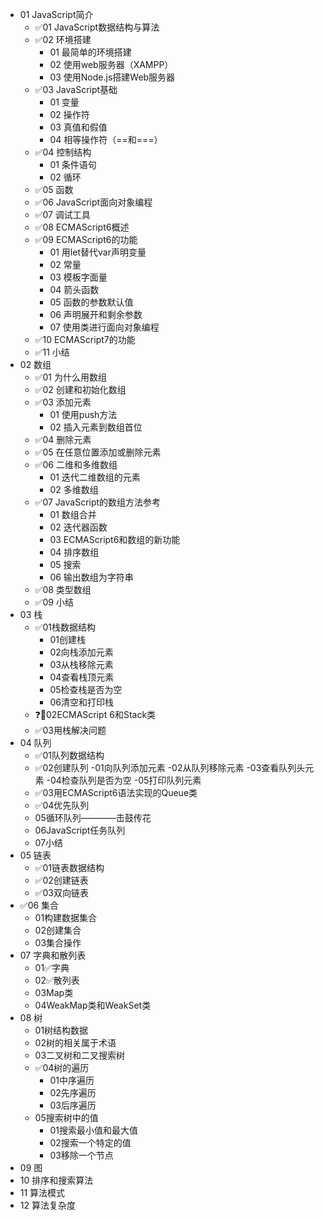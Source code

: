 * 01 JavaScript简介
    - ✅01 JavaScript数据结构与算法
    - ✅02 环境搭建
        - 01 最简单的环境搭建
        - 02 使用web服务器（XAMPP）
        - 03 使用Node.js搭建Web服务器
    - ✅03 JavaScript基础
        - 01 变量
        - 02 操作符
        - 03 真值和假值
        - 04 相等操作符（=\=和===）
    - ✅04 控制结构
        - 01 条件语句
        - 02 循环
    - ✅05 函数
    - ✅06 JavaScript面向对象编程
    - ✅07 调试工具
    - ✅08 ECMAScript6概述
    - ✅09 ECMAScript6的功能
        - 01 用let替代var声明变量
        - 02 常量
        - 03 模板字面量
        - 04 箭头函数
        - 05 函数的参数默认值
        - 06 声明展开和剩余参数
        - 07 使用类进行面向对象编程
    - ✅10 ECMAScript7的功能
    - ✅11 小结
* 02 数组
    - ✅01 为什么用数组
    - ✅02 创建和初始化数组
    - ✅03 添加元素
        - 01 使用push方法
        - 02 插入元素到数组首位
    - ✅04 删除元素
    - ✅05 在任意位置添加或删除元素
    - ✅06 二维和多维数组
        - 01 迭代二维数组的元素
        - 02 多维数组
    - ✅07 JavaScript的数组方法参考
        - 01 数组合并
        - 02 迭代器函数
        - 03 ECMAScript6和数组的新功能
        - 04 排序数组
        - 05 搜索
        - 06 输出数组为字符串
    - ✅08 类型数组
    - ✅09 小结
* 03 栈
    - ✅01栈数据结构
        - 01创建栈
        - 02向栈添加元素
        - 03从栈移除元素
        - 04查看栈顶元素
        - 05检查栈是否为空
        - 06清空和打印栈
    - ❓🔶02ECMAScript 6和Stack类
    - ✅03用栈解决问题
* 04 队列
    - ✅01队列数据结构
    - ✅02创建队列
        -01向队列添加元素
        -02从队列移除元素
        -03查看队列头元素
        -04检查队列是否为空
        -05打印队列元素
    - ✅03用ECMAScript6语法实现的Queue类
    - ✅04优先队列
    - 05循环队列————击鼓传花
    - 06JavaScript任务队列
    - 07小结
* 05 链表
    - ✅01链表数据结构
    - ✅02创建链表
    - ✅03双向链表
* ✅06 集合
    - 01构建数据集合
    - 02创建集合
    - 03集合操作
* 07 字典和散列表
    - 01✅字典
    - 02✅散列表
    - 03Map类
    - 04WeakMap类和WeakSet类
* 08 树
    - 01树结构数据
    - 02树的相关属于术语
    - 03二叉树和二叉搜索树
    - ✅04树的遍历
        - 01中序遍历
        - 02先序遍历
        - 03后序遍历
    - 05搜索树中的值
        - 01搜索最小值和最大值
        - 02搜索一个特定的值
        - 03移除一个节点
* 09 图
* 10 排序和搜索算法
* 11 算法模式
* 12 算法复杂度
